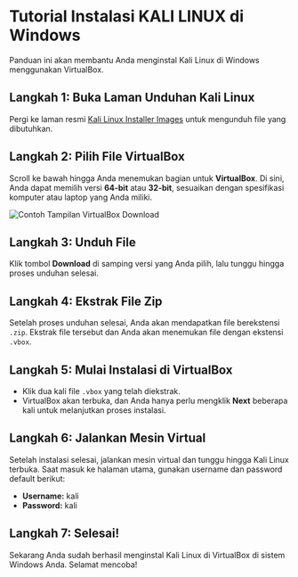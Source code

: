 # Tutorial Instalasi KALI LINUX di Windows

Panduan ini akan membantu Anda menginstal Kali Linux di Windows menggunakan VirtualBox.

## Langkah 1: Buka Laman Unduhan Kali Linux
Pergi ke laman resmi [Kali Linux Installer Images](https://www.kali.org/get-kali/#kali-installer-images) untuk mengunduh file yang dibutuhkan.

## Langkah 2: Pilih File VirtualBox
Scroll ke bawah hingga Anda menemukan bagian untuk **VirtualBox**. Di sini, Anda dapat memilih versi **64-bit** atau **32-bit**, sesuaikan dengan spesifikasi komputer atau laptop yang Anda miliki.

![Contoh Tampilan VirtualBox Download](https://drive.google.com/open?id=1ZTgL18mraFbSTE5XIGWFa0vlC1QGMQ6y&usp=drive_fs)

## Langkah 3: Unduh File
Klik tombol **Download** di samping versi yang Anda pilih, lalu tunggu hingga proses unduhan selesai.

## Langkah 4: Ekstrak File Zip
Setelah proses unduhan selesai, Anda akan mendapatkan file berekstensi `.zip`. Ekstrak file tersebut dan Anda akan menemukan file dengan ekstensi `.vbox`.

## Langkah 5: Mulai Instalasi di VirtualBox
- Klik dua kali file `.vbox` yang telah diekstrak.
- VirtualBox akan terbuka, dan Anda hanya perlu mengklik **Next** beberapa kali untuk melanjutkan proses instalasi.
  
## Langkah 6: Jalankan Mesin Virtual
Setelah instalasi selesai, jalankan mesin virtual dan tunggu hingga Kali Linux terbuka. Saat masuk ke halaman utama, gunakan username dan password default berikut:
- **Username:** kali
- **Password:** kali

## Langkah 7: Selesai!
Sekarang Anda sudah berhasil menginstal Kali Linux di VirtualBox di sistem Windows Anda. Selamat mencoba!


